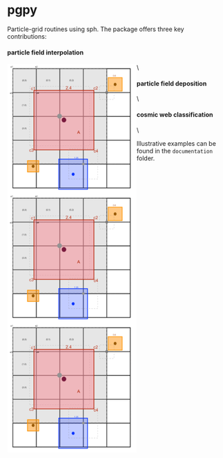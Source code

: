 # pgpy
 Particle-grid routines using sph. The package offers three key contributions: 
 
 #### particle field __interpolation__
 <img src="./documentation/plots/cic_adaptive.png" width="300" height="300" align="left" /> \
 
 #### particle field __deposition__
 <img src="./documentation/plots/cic_adaptive.png" width="300" height="300" align="left" /> \
 
 #### cosmic web __classification__
 <img src="./documentation/plots/cic_adaptive.png" width="300" height="300" align="left" /> \

 Illustrative examples can be found in the `documentation` folder.
